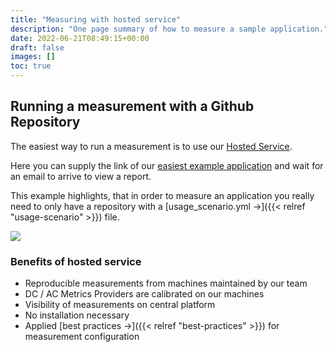 ```yaml
---
title: "Measuring with hosted service"
description: "One page summary of how to measure a sample application."
date: 2022-06-21T08:49:15+00:00
draft: false
images: []
toc: true
---
```


## Running a measurement with a Github Repository

The easiest way to run a measurement is to use our [Hosted Service](https://metrics.green-coding.org/request.html).

Here you can supply the link of our [easiest example application](https://github.com/green-coding-berlin/simple-example-application) and wait
for an email to arrive to view a report.

This example highlights, that in order to measure an application you really need to only have a repository with a
 [usage_scenario.yml →]({{< relref "usage-scenario" >}}) file.

<img src="/img/add-new-project.webp">

### Benefits of hosted service

- Reproducible measurements from machines maintained by our team
- DC / AC Metrics Providers are calibrated on our machines
- Visibility of measurements on central platform
- No installation necessary
- Applied [best practices →]({{< relref "best-practices" >}}) for measurement configuration
